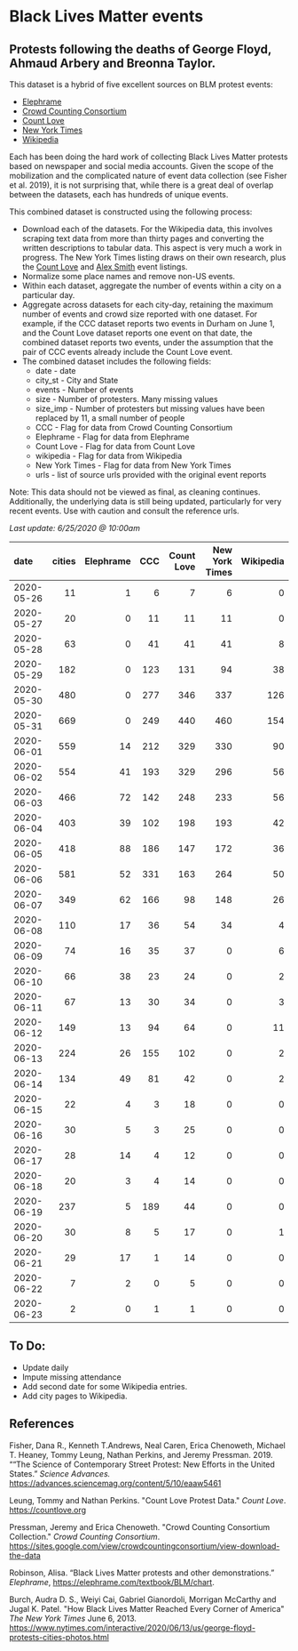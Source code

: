 # Black Lives Matter events
## Protests following the deaths of George Floyd, Ahmaud Arbery and Breonna Taylor.


This dataset is a hybrid of five excellent sources on BLM protest events:   
* [Elephrame](https://elephrame.com/textbook/BLM/chart)   
* [Crowd Counting Consortium](https://sites.google.com/view/crowdcountingconsortium/view-download-the-data?authuser=0)  
* [Count Love](https://countlove.org)
* [New York Times](https://www.nytimes.com/interactive/2020/06/13/us/george-floyd-protests-cities-photos.html)
* [Wikipedia](https://en.wikipedia.org/wiki/List_of_George_Floyd_protests_in_the_United_States)

Each has been doing the hard work of collecting Black Lives Matter protests based on newspaper and social media accounts. Given the scope of the mobilization and the complicated nature of event data collection (see Fisher et al. 2019), it is not surprising that, while there is a great deal of overlap between the datasets, each has hundreds of unique events.

This combined dataset is constructed using the following process:   
* Download each of the datasets.  For the Wikipedia data, this involves scraping text data from more than thirty pages and converting the written descriptions to tabular data. This aspect is very much a work in progress.  The New York Times listing draws on their own research, plus the [Count Love](https://countlove.org) and [Alex Smith](https://www.creosotemaps.com/blm2020/) event listings.
* Normalize some place names and remove non-US events.  
* Within each dataset, aggregate the number of events within a city on a particular day.   
* Aggregate across datasets for each city-day, retaining the maximum number of events and crowd size reported with one dataset. For example, if the CCC dataset reports two events in Durham on June 1, and the Count Love dataset reports one event on that date, the combined dataset reports two events, under the assumption that the pair of CCC events already include the  Count Love event.   
* The combined dataset includes the following fields:   
   * date - date    
   * city_st - City and State    
   * events - Number of events   
   * size - Number of protesters. Many missing values   
   * size_imp - Number of protesters but missing values have been replaced by 11, a small number of people   
   * CCC - Flag for data from Crowd Counting Consortium   
   * Elephrame - Flag for data from Elephrame   
   * Count Love    - Flag for data from Count Love    
   * wikipedia    - Flag for data from Wikipedia   
   * New York Times   - Flag for data from New York Times   
   * urls - list of source urls provided with the original event reports   

Note: This data should not be viewed as final, as cleaning continues. Additionally, the underlying data is still being updated, particularly for very recent events. Use with caution and consult the reference urls.

_Last update: 6/25/2020 @ 10:00am_



| date       |   cities |   Elephrame |   CCC |   Count Love |   New York Times |   Wikipedia |
|:-----------|---------:|------------:|------:|-------------:|-----------------:|------------:|
| 2020-05-26 |       11 |           1 |     6 |            7 |                6 |           0 |
| 2020-05-27 |       20 |           0 |    11 |           11 |               11 |           0 |
| 2020-05-28 |       63 |           0 |    41 |           41 |               41 |           8 |
| 2020-05-29 |      182 |           0 |   123 |          131 |               94 |          38 |
| 2020-05-30 |      480 |           0 |   277 |          346 |              337 |         126 |
| 2020-05-31 |      669 |           0 |   249 |          440 |              460 |         154 |
| 2020-06-01 |      559 |          14 |   212 |          329 |              330 |          90 |
| 2020-06-02 |      554 |          41 |   193 |          329 |              296 |          56 |
| 2020-06-03 |      466 |          72 |   142 |          248 |              233 |          56 |
| 2020-06-04 |      403 |          39 |   102 |          198 |              193 |          42 |
| 2020-06-05 |      418 |          88 |   186 |          147 |              172 |          36 |
| 2020-06-06 |      581 |          52 |   331 |          163 |              264 |          50 |
| 2020-06-07 |      349 |          62 |   166 |           98 |              148 |          26 |
| 2020-06-08 |      110 |          17 |    36 |           54 |               34 |           4 |
| 2020-06-09 |       74 |          16 |    35 |           37 |                0 |           6 |
| 2020-06-10 |       66 |          38 |    23 |           24 |                0 |           2 |
| 2020-06-11 |       67 |          13 |    30 |           34 |                0 |           3 |
| 2020-06-12 |      149 |          13 |    94 |           64 |                0 |          11 |
| 2020-06-13 |      224 |          26 |   155 |          102 |                0 |           2 |
| 2020-06-14 |      134 |          49 |    81 |           42 |                0 |           2 |
| 2020-06-15 |       22 |           4 |     3 |           18 |                0 |           0 |
| 2020-06-16 |       30 |           5 |     3 |           25 |                0 |           0 |
| 2020-06-17 |       28 |          14 |     4 |           12 |                0 |           0 |
| 2020-06-18 |       20 |           3 |     4 |           14 |                0 |           0 |
| 2020-06-19 |      237 |           5 |   189 |           44 |                0 |           0 |
| 2020-06-20 |       30 |           8 |     5 |           17 |                0 |           1 |
| 2020-06-21 |       29 |          17 |     1 |           14 |                0 |           0 |
| 2020-06-22 |        7 |           2 |     0 |            5 |                0 |           0 |
| 2020-06-23 |        2 |           0 |     1 |            1 |                0 |           0 |


## To Do:
* Update daily
* Impute missing attendance
* Add second date for some Wikipedia entries.
* Add city pages to Wikipedia.


## References

Fisher, Dana R., Kenneth T.Andrews, Neal Caren, Erica Chenoweth, Michael T. Heaney, Tommy Leung, Nathan Perkins, and Jeremy Pressman.   2019. ““The Science of Contemporary Street Protest: New Efforts in the United States.” *Science Advances.* https://advances.sciencemag.org/content/5/10/eaaw5461


Leung, Tommy and Nathan Perkins. "Count Love Protest Data." *Count Love*. https://countlove.org

Pressman, Jeremy and Erica Chenoweth. "Crowd Counting Consortium Collection." *Crowd Counting Consortium*. https://sites.google.com/view/crowdcountingconsortium/view-download-the-data

Robinson, Alisa. “Black Lives Matter protests and other demonstrations.” *Elephrame*, https://elephrame.com/textbook/BLM/chart.

Burch, Audra D. S., Weiyi Cai, Gabriel Gianordoli, Morrigan McCarthy and Jugal K. Patel. "How Black Lives Matter Reached Every Corner of America" _The New York Times_ June 6, 2013. https://www.nytimes.com/interactive/2020/06/13/us/george-floyd-protests-cities-photos.html
